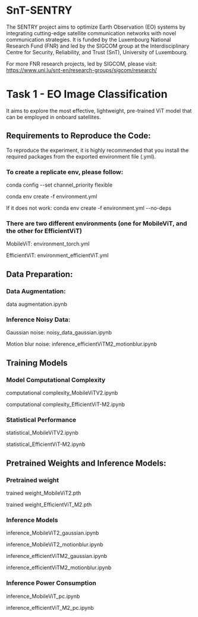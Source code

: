 # SnT-SENTRY
The SENTRY project aims to optimize Earth Observation (EO) systems by integrating cutting-edge satellite communication networks with novel communication strategies. It is funded by the Luxembourg National Research Fund (FNR) and led by the SIGCOM group at the Interdisciplinary Centre for Security, Reliability, and Trust (SnT), University of Luxembourg.

For more FNR research projects, led by SIGCOM, please visit: https://www.uni.lu/snt-en/research-groups/sigcom/research/

# Task 1 - EO Image Classification
It aims to explore the most effective, lightweight, pre-trained ViT model that can be employed in onboard satellites.

## Requirements to Reproduce the Code:
To reproduce the experiment, it is highly recommended that you install the required packages from the exported environment file (.yml).

### To create a replicate env, please follow:

conda config --set channel_priority flexible

conda env create -f environment.yml

If it does not work: conda env create -f environment.yml --no-deps

### There are two different environments (one for MobileViT, and the other for EfficientViT)
MobileViT: environment_torch.yml

EfficientViT: environment_efficientViT.yml

## Data Preparation:
### Data Augmentation: 

data augmentation.ipynb

### Inference Noisy Data: 
Gaussian noise: noisy_data_gaussian.ipynb

Motion blur noise: inference_efficientViTM2_motionblur.ipynb

## Training Models
### Model Computational Complexity
computational complexity_MobileViTV2.ipynb

computational complexity_EfficientViT-M2.ipynb
### Statistical Performance
statistical_MobileViTV2.ipynb

statistical_EfficientViT-M2.ipynb


## Pretrained Weights and Inference Models:
### Pretrained weight
trained weight_MobileViT2.pth

trained weight_EfficientViT_M2.pth

### Inference Models
inference_MobileViT2_gaussian.ipynb

inference_MobileViT2_motionblur.ipynb

inference_efficientViTM2_gaussian.ipynb

inference_efficientViTM2_motionblur.ipynb

### Inference Power Consumption
inference_MobileViT_pc.ipynb

inference_efficientViT_M2_pc.ipynb






